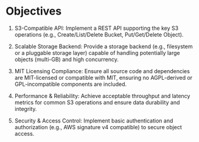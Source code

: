# Objectives

1. S3-Compatible API: Implement a REST API supporting the key S3 operations (e.g., Create/List/Delete Bucket, Put/Get/Delete Object).

2. Scalable Storage Backend: Provide a storage backend (e.g., filesystem or a pluggable storage layer) capable of handling potentially large objects (multi-GB) and high concurrency.

3. MIT Licensing Compliance: Ensure all source code and dependencies are MIT-licensed or compatible with MIT, ensuring no AGPL-derived or GPL-incompatible components are included.

4. Performance & Reliability: Achieve acceptable throughput and latency metrics for common S3 operations and ensure data durability and integrity.

5. Security & Access Control: Implement basic authentication and authorization (e.g., AWS signature v4 compatible) to secure object access.